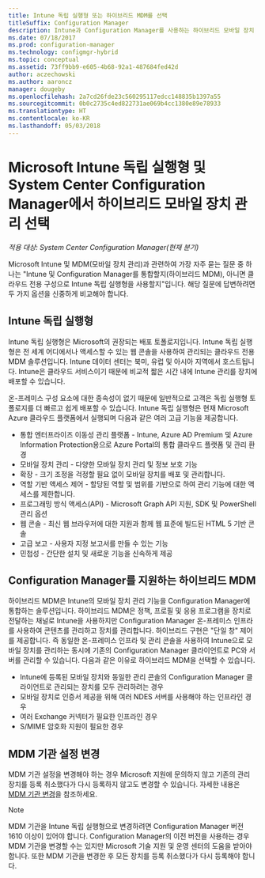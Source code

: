 ```yaml
---
title: Intune 독립 실행형 또는 하이브리드 MDM를 선택
titleSuffix: Configuration Manager
description: Intune과 Configuration Manager를 사용하는 하이브리드 모바일 장치 관리 배포 또는 Intune 독립 실행형 실행 중에서 선택합니다.
ms.date: 07/18/2017
ms.prod: configuration-manager
ms.technology: configmgr-hybrid
ms.topic: conceptual
ms.assetid: 73ff9bb9-e605-4b68-92a1-487684fed42d
author: aczechowski
ms.author: aaroncz
manager: dougeby
ms.openlocfilehash: 2a7cd26fde23c560295117edcc148835b1397a55
ms.sourcegitcommit: 0b0c2735c4ed822731ae069b4cc1380e89e78933
ms.translationtype: HT
ms.contentlocale: ko-KR
ms.lasthandoff: 05/03/2018
---
```

# <a name="choose-between-microsoft-intune-standalone-and-hybrid-mobile-device-management-with-system-center-configuration-manager"></a>Microsoft Intune 독립 실행형 및 System Center Configuration Manager에서 하이브리드 모바일 장치 관리 선택

*적용 대상: System Center Configuration Manager(현재 분기)*

Microsoft Intune 및 MDM(모바일 장치 관리)과 관련하여 가장 자주 묻는 질문 중 하나는 "Intune 및 Configuration Manager를 통합할지(하이브리드 MDM), 아니면 클라우드 전용 구성으로 Intune 독립 실행형을 사용할지"입니다. 해당 질문에 답변하려면 두 가지 옵션을 신중하게 비교해야 합니다.
 
## <a name="intune-standalone"></a>Intune 독립 실행형
Intune 독립 실행형은 Microsoft의 권장되는 배포 토폴로지입니다. Intune 독립 실행형은 전 세계 어디에서나 액세스할 수 있는 웹 콘솔을 사용하여 관리되는 클라우드 전용 MDM 솔루션입니다. Intune 데이터 센터는 북미, 유럽 및 아시아 지역에서 호스트됩니다. Intune은 클라우드 서비스이기 때문에 비교적 짧은 시간 내에 Intune 관리를 장치에 배포할 수 있습니다.

온-프레미스 구성 요소에 대한 종속성이 없기 때문에 일반적으로 고객은 독립 실행형 토폴로지를 더 빠르고 쉽게 배포할 수 있습니다. Intune 독립 실행형은 현재 Microsoft Azure 클라우드 플랫폼에서 실행되며 다음과 같은 여러 고급 기능을 제공합니다.
- 통합 엔터프라이즈 이동성 관리 플랫폼 - Intune, Azure AD Premium 및 Azure Information Protection용으로 Azure Portal의 통합 클라우드 플랫폼 및 관리 환경
- 모바일 장치 관리 - 다양한 모바일 장치 관리 및 정보 보호 기능
- 확장 - 크기 조정을 걱정할 필요 없이 모바일 장치를 배포 및 관리합니다.
- 역할 기반 액세스 제어 - 할당된 역할 및 범위를 기반으로 하여 관리 기능에 대한 액세스를 제한합니다.
- 프로그래밍 방식 액세스(API) - Microsoft Graph API 지원, SDK 및 PowerShell 관리 옵션
- 웹 콘솔 - 최신 웹 브라우저에 대한 지원과 함께 웹 표준에 빌드된 HTML 5 기반 콘솔
- 고급 보고 - 사용자 지정 보고서를 만들 수 있는 기능
- 민첩성 - 간단한 설치 및 새로운 기능을 신속하게 제공


## <a name="hybrid-mdm-with-configuration-manager"></a>Configuration Manager를 지원하는 하이브리드 MDM
하이브리드 MDM은 Intune의 모바일 장치 관리 기능을 Configuration Manager에 통합하는 솔루션입니다. 하이브리드 MDM은 정책, 프로필 및 응용 프로그램을 장치로 전달하는 채널로 Intune을 사용하지만 Configuration Manager 온-프레미스 인프라를 사용하여 콘텐츠를 관리하고 장치를 관리합니다. 하이브리드 구현은 "단일 창" 제어를 제공합니다.  즉 동일한 온-프레미스 인프라 및 관리 콘솔을 사용하여 Intune으로 모바일 장치를 관리하는 동시에 기존의 Configuration Manager 클라이언트로 PC와 서버를 관리할 수 있습니다. 다음과 같은 이유로 하이브리드 MDM을 선택할 수 있습니다.  
- Intune에 등록된 모바일 장치와 동일한 관리 콘솔의 Configuration Manager 클라이언트로 관리되는 장치를 모두 관리하려는 경우
- 모바일 장치로 인증서 제공을 위해 여러 NDES 서버를 사용해야 하는 인프라인 경우
- 여러 Exchange 커넥터가 필요한 인프라인 경우
- S/MIME 암호화 지원이 필요한 경우


## <a name="changing-the-mdm-authority-setting"></a>MDM 기관 설정 변경
MDM 기관 설정을 변경해야 하는 경우 Microsoft 지원에 문의하지 않고 기존의 관리 장치를 등록 취소했다가 다시 등록하지 않고도 변경할 수 있습니다. 자세한 내용은 [MDM 기관 변경](../deploy-use/change-mdm-authority.md)을 참조하세요.

> [!NOTE]    
> MDM 기관을 Intune 독립 실행형으로 변경하려면 Configuration Manager 버전 1610 이상이 있어야 합니다. Configuration Manager의 이전 버전을 사용하는 경우 MDM 기관을 변경할 수는 있지만 Microsoft 기술 지원 및 운영 센터의 도움을 받아야 합니다. 또한 MDM 기관을 변경한 후 모든 장치를 등록 취소했다가 다시 등록해야 합니다.  
